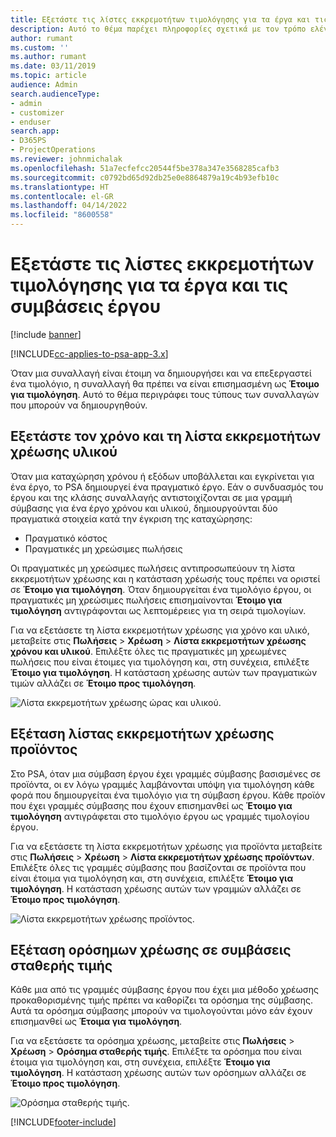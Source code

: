 ```yaml
---
title: Εξετάστε τις λίστες εκκρεμοτήτων τιμολόγησης για τα έργα και τις συμβάσεις έργου
description: Αυτό το θέμα παρέχει πληροφορίες σχετικά με τον τρόπο ελέγχου του χρόνου, των εξόδων και των λιστών εκκρεμοτήτων προϊόντων, καθώς και τον τρόπο με τον οποίο μπορείτε να τα επισημάνετε ως έτοιμα για τιμολόγηση.
author: rumant
ms.custom: ''
ms.author: rumant
ms.date: 03/11/2019
ms.topic: article
audience: Admin
search.audienceType:
- admin
- customizer
- enduser
search.app:
- D365PS
- ProjectOperations
ms.reviewer: johnmichalak
ms.openlocfilehash: 51a7ecfefcc20544f5be378a347e3568285cafb3
ms.sourcegitcommit: c0792bd65d92db25e0e8864879a19c4b93efb10c
ms.translationtype: HT
ms.contentlocale: el-GR
ms.lasthandoff: 04/14/2022
ms.locfileid: "8600558"
---
```

# <a name="review-the-invoicing-backlog-on-projects-and-project-contracts"></a>Εξετάστε τις λίστες εκκρεμοτήτων τιμολόγησης για τα έργα και τις συμβάσεις έργου

[!include [banner](../includes/psa-now-project-operations.md)]

[!INCLUDE[cc-applies-to-psa-app-3.x](../includes/cc-applies-to-psa-app-3x.md)]

Όταν μια συναλλαγή είναι έτοιμη να δημιουργήσει και να επεξεργαστεί ένα τιμολόγιο, η συναλλαγή θα πρέπει να είναι επισημασμένη ως **Έτοιμο για τιμολόγηση**. Αυτό το θέμα περιγράφει τους τύπους των συναλλαγών που μπορούν να δημιουργηθούν.

## <a name="review-the-time-and-material-billing-backlog"></a>Εξετάστε τον χρόνο και τη λίστα εκκρεμοτήτων χρέωσης υλικού

Όταν μια καταχώρηση χρόνου ή εξόδων υποβάλλεται και εγκρίνεται για ένα έργο, το PSA δημιουργεί ένα πραγματικό έργο. Εάν ο συνδυασμός του έργου και της κλάσης συναλλαγής αντιστοιχίζονται σε μια γραμμή σύμβασης για ένα έργο χρόνου και υλικού, δημιουργούνται δύο πραγματικά στοιχεία κατά την έγκριση της καταχώρησης:

- Πραγματικό κόστος 
- Πραγματικές μη χρεώσιμες πωλήσεις

Οι πραγματικές μη χρεώσιμες πωλήσεις αντιπροσωπεύουν τη λίστα εκκρεμοτήτων χρέωσης και η κατάσταση χρέωσής τους πρέπει να οριστεί σε **Έτοιμο για τιμολόγηση**. Όταν δημιουργείται ένα τιμολόγιο έργου, οι πραγματικές μη χρεώσιμες πωλήσεις επισημαίνονται **Έτοιμο για τιμολόγηση** αντιγράφονται ως λεπτομέρειες για τη σειρά τιμολογίων.

Για να εξετάσετε τη λίστα εκκρεμοτήτων χρέωσης για χρόνο και υλικό, μεταβείτε στις **Πωλήσεις** \> **Χρέωση** \> **Λίστα εκκρεμοτήτων χρέωσης χρόνου και υλικού**. Επιλέξτε όλες τις πραγματικές μη χρεωμένες πωλήσεις που είναι έτοιμες για τιμολόγηση και, στη συνέχεια, επιλέξτε **Έτοιμο για τιμολόγηση**. Η κατάσταση χρέωσης αυτών των πραγματικών τιμών αλλάζει σε **Έτοιμο προς τιμολόγηση**.

![Λίστα εκκρεμοτήτων χρέωσης ώρας και υλικού.](media/TMBacklog.png)

## <a name="review-the-product-billing-backlog"></a>Εξέταση λίστας εκκρεμοτήτων χρέωσης προϊόντος

Στο PSA, όταν μια σύμβαση έργου έχει γραμμές σύμβασης βασισμένες σε προϊόντα, οι εν λόγω γραμμές λαμβάνονται υπόψη για τιμολόγηση κάθε φορά που δημιουργείται ένα τιμολόγιο για τη σύμβαση έργου. Κάθε προϊόν που έχει γραμμές σύμβασης που έχουν επισημανθεί ως **Έτοιμο για τιμολόγηση** αντιγράφεται στο τιμολόγιο έργου ως γραμμές τιμολογίου έργου.

Για να εξετάσετε τη λίστα εκκρεμοτήτων χρέωσης για προϊόντα μεταβείτε στις **Πωλήσεις** \> **Χρέωση** \> **Λίστα εκκρεμοτήτων χρέωσης προϊόντων**. Επιλέξτε όλες τις γραμμές σύμβασης που βασίζονται σε προϊόντα που είναι έτοιμα για τιμολόγηση και, στη συνέχεια, επιλέξτε **Έτοιμο για τιμολόγηση**. Η κατάσταση χρέωσης αυτών των γραμμών αλλάζει σε **Έτοιμο προς τιμολόγηση**.

![Λίστα εκκρεμοτήτων χρέωσης προϊόντος.](media/ProductBacklog.png)

## <a name="review-billing-milestones-on-fixed-price-contracts"></a>Εξέταση ορόσημων χρέωσης σε συμβάσεις σταθερής τιμής

Κάθε μια από τις γραμμές σύμβασης έργου που έχει μια μέθοδο χρέωσης προκαθορισμένης τιμής πρέπει να καθορίζει τα ορόσημα της σύμβασης. Αυτά τα ορόσημα σύμβασης μπορούν να τιμολογούνται μόνο εάν έχουν επισημανθεί ως **Έτοιμα για τιμολόγηση**. 

Για να εξετάσετε τα ορόσημα χρέωσης, μεταβείτε στις **Πωλήσεις** \> **Χρέωση** \> **Ορόσημα σταθερής τιμής**. Επιλέξτε τα ορόσημα που είναι έτοιμα για τιμολόγηση και, στη συνέχεια, επιλέξτε **Έτοιμο για τιμολόγηση**. Η κατάσταση χρέωσης αυτών των ορόσημων αλλάζει σε **Έτοιμο προς τιμολόγηση**.

![Ορόσημα σταθερής τιμής.](media/FPBacklog.png)


[!INCLUDE[footer-include](../includes/footer-banner.md)]
